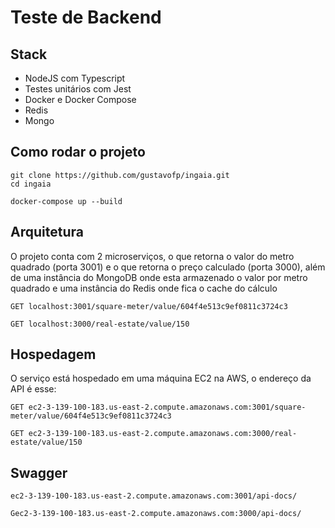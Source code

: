 # Teste de Backend

## Stack
- NodeJS com Typescript
- Testes unitários com Jest
- Docker e Docker Compose
- Redis
- Mongo

## Como rodar o projeto

```console
git clone https://github.com/gustavofp/ingaia.git
cd ingaia
```
```console
docker-compose up --build
```
## Arquitetura

O projeto conta com 2 microserviços, o que retorna o valor do metro quadrado (porta 3001) e o que retorna o preço calculado (porta 3000), além de uma instância do MongoDB onde esta armazenado o valor por metro quadrado e uma instância do Redis onde fica o cache do cálculo
```console
GET localhost:3001/square-meter/value/604f4e513c9ef0811c3724c3
```

```console
GET localhost:3000/real-estate/value/150
```
## Hospedagem

O serviço está hospedado em uma máquina EC2 na AWS, o endereço da API é esse:

```console
GET ec2-3-139-100-183.us-east-2.compute.amazonaws.com:3001/square-meter/value/604f4e513c9ef0811c3724c3
```

```console
GET ec2-3-139-100-183.us-east-2.compute.amazonaws.com:3000/real-estate/value/150
```

## Swagger

```console
ec2-3-139-100-183.us-east-2.compute.amazonaws.com:3001/api-docs/
```

```console
Gec2-3-139-100-183.us-east-2.compute.amazonaws.com:3000/api-docs/
